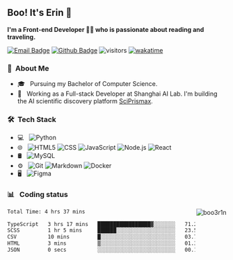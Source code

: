 <h2> Boo! It's Erin 👻</h2>

**I'm a Front-end Developer 👨‍💻 who is passionate about reading and traveling.**

[![Email Badge](https://img.shields.io/badge/-Email-c14438?style=flat-square&logo=Gmail&logoColor=white&link=boo3r1n@gmail.com)](boo3r1n@gmail.com)
[![Github Badge](https://img.shields.io/badge/-Github-232323?style=flat-square&logo=Github&logoColor=white&link=[https://github.com/boo3r1n)](https://github.com/boo3r1n)
![visitors](https://visitor-badge.laobi.icu/badge?page_id=boo3r1n)
[![wakatime](https://wakatime.com/badge/user/820622ac-17ff-47a2-b4ff-0f9f54122331.svg)](https://wakatime.com/badge/user/820622ac-17ff-47a2-b4ff-0f9f54122331.svg)

<h3> 🧐 &nbsp;About Me </h3>

- 🎓 &nbsp; Pursuing my Bachelor of Computer Science.
- 💼 &nbsp; Working as a Full-stack Developer at Shanghai AI Lab. I'm building the AI scientific discovery platform [SciPrismax](https://prismax.opencompass.org.cn/).

<h3> 🛠 &nbsp;Tech Stack</h3>

- 💻 &nbsp;
  ![Python](https://img.shields.io/badge/-Python-333333?style=flat&logo=python)
- 🌐 &nbsp;
  ![HTML5](https://img.shields.io/badge/-HTML5-333333?style=flat&logo=HTML5)
  ![CSS](https://img.shields.io/badge/-CSS-333333?style=flat&logo=CSS3&logoColor=1572B6)
  ![JavaScript](https://img.shields.io/badge/-JavaScript-333333?style=flat&logo=javascript)
  ![Node.js](https://img.shields.io/badge/-Node.js-333333?style=flat&logo=node.js)
  ![React](https://img.shields.io/badge/-React-333333?style=flat&logo=react)
- 🛢 &nbsp;
  ![MySQL](https://img.shields.io/badge/-MySQL-333333?style=flat&logo=mysql)
- ⚙️ &nbsp;
  ![Git](https://img.shields.io/badge/-Git-333333?style=flat&logo=git)
  ![Markdown](https://img.shields.io/badge/-Markdown-333333?style=flat&logo=markdown)
  ![Docker](https://img.shields.io/badge/-Docker-333333?style=flat&logo=docker)
- 🖥 &nbsp;
  ![Figma](https://img.shields.io/badge/-Figma-333333?style=flat&logo=figma)


<h3> 📊 &nbsp; Coding status</h3>

<img align="right" src="https://github-readme-stats.vercel.app/api/top-langs/?username=boo3r1n&theme=vision-friendly-dark&show_icons=true&hide_border=false&layout=compact" alt="boo3r1n" />

<!--START_SECTION:waka-->

```txt
Total Time: 4 hrs 37 mins

TypeScript   3 hrs 17 mins   █████████████████▓░░░░░░░   71.22 %
SCSS         1 hr 5 mins     ██████░░░░░░░░░░░░░░░░░░░   23.51 %
CSV          10 mins         █░░░░░░░░░░░░░░░░░░░░░░░░   03.74 %
HTML         3 mins          ▒░░░░░░░░░░░░░░░░░░░░░░░░   01.38 %
JSON         0 secs          ░░░░░░░░░░░░░░░░░░░░░░░░░   00.15 %
```

<!--END_SECTION:waka-->



